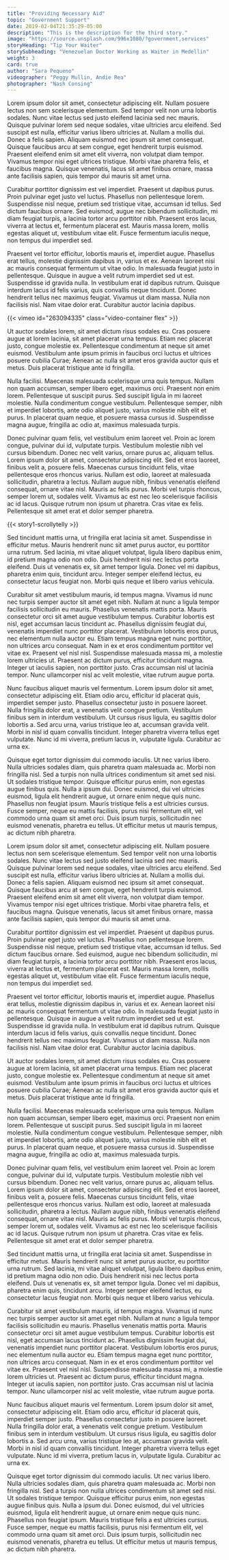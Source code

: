 ```yaml
---
title: "Providing Necessary Aid"
topic: "Government Support"
date: 2019-02-04T21:35:29-05:00
description: "This is the description for the third story."
image: "https://source.unsplash.com/996x1080/?government,services"
storyHeading: "Tip Your Waiter"
storySubheading: "Venezuelan Doctor Working as Waiter in Medellin"
weight: 3
card: true
author: "Sara Pequeno"
videographer: "Peggy Mullin, Andie Rea"
photographer: "Nash Consing"
---
```

Lorem ipsum dolor sit amet, consectetur adipiscing elit. Nullam posuere lectus non sem scelerisque elementum. Sed tempor velit non urna lobortis sodales. Nunc vitae lectus sed justo eleifend lacinia sed nec mauris. Quisque pulvinar lorem sed neque sodales, vitae ultricies arcu eleifend. Sed suscipit est nulla, efficitur varius libero ultricies at. Nullam a mollis dui. Donec a felis sapien. Aliquam euismod nec ipsum sit amet consequat. Quisque faucibus arcu at sem congue, eget hendrerit turpis euismod. Praesent eleifend enim sit amet elit viverra, non volutpat diam tempor. Vivamus tempor nisi eget ultrices tristique. Morbi vitae pharetra felis, et faucibus magna. Quisque venenatis, lacus sit amet finibus ornare, massa ante facilisis sapien, quis tempor dui mauris sit amet urna.

Curabitur porttitor dignissim est vel imperdiet. Praesent ut dapibus purus. Proin pulvinar eget justo vel luctus. Phasellus non pellentesque lorem. Suspendisse nisl neque, pretium sed tristique vitae, accumsan id tellus. Sed dictum faucibus ornare. Sed euismod, augue nec bibendum sollicitudin, mi diam feugiat turpis, a lacinia tortor arcu porttitor nibh. Praesent eros lacus, viverra at lectus et, fermentum placerat est. Mauris massa lorem, mollis egestas aliquet ut, vestibulum vitae elit. Fusce fermentum iaculis neque, non tempus dui imperdiet sed.

Praesent vel tortor efficitur, lobortis mauris et, imperdiet augue. Phasellus erat tellus, molestie dignissim dapibus in, varius et ex. Aenean laoreet nisi ac mauris consequat fermentum ut vitae odio. In malesuada feugiat justo in pellentesque. Quisque in augue a velit rutrum imperdiet sed ut est. Suspendisse id gravida nulla. In vestibulum erat id dapibus rutrum. Quisque interdum lacus id felis varius, quis convallis neque tincidunt. Donec hendrerit tellus nec maximus feugiat. Vivamus ut diam massa. Nulla non facilisis nisl. Nam vitae dolor erat. Curabitur auctor lacinia dapibus.

<div id="video-top"></div>

{{< vimeo id="263094335" class="video-container flex" >}}

Ut auctor sodales lorem, sit amet dictum risus sodales eu. Cras posuere augue at lorem lacinia, sit amet placerat urna tempus. Etiam nec placerat justo, congue molestie ex. Pellentesque condimentum at neque sit amet euismod. Vestibulum ante ipsum primis in faucibus orci luctus et ultrices posuere cubilia Curae; Aenean ac nulla sit amet eros gravida auctor quis et metus. Duis placerat tristique ante id fringilla.

Nulla facilisi. Maecenas malesuada scelerisque urna quis tempus. Nullam non quam accumsan, semper libero eget, maximus orci. Praesent non enim lorem. Pellentesque ut suscipit purus. Sed suscipit ligula in mi laoreet molestie. Nulla condimentum congue vestibulum. Pellentesque semper, nibh et imperdiet lobortis, ante odio aliquet justo, varius molestie nibh elit et purus. In placerat quam neque, et posuere massa cursus id. Suspendisse magna augue, fringilla ac odio at, maximus malesuada turpis.

Donec pulvinar quam felis, vel vestibulum enim laoreet vel. Proin ac lorem congue, pulvinar dui id, vulputate turpis. Vestibulum molestie nibh vel cursus bibendum. Donec nec velit varius, ornare purus ac, aliquam tellus. Lorem ipsum dolor sit amet, consectetur adipiscing elit. Sed et eros laoreet, finibus velit a, posuere felis. Maecenas cursus tincidunt felis, vitae pellentesque eros rhoncus varius. Nullam est odio, laoreet at malesuada sollicitudin, pharetra a lectus. Nullam augue nibh, finibus venenatis eleifend consequat, ornare vitae nisl. Mauris ac felis purus. Morbi vel turpis rhoncus, semper lorem ut, sodales velit. Vivamus ac est nec leo scelerisque facilisis ac id lacus. Quisque rutrum non ipsum ut pharetra. Cras vitae ex felis. Pellentesque sit amet erat et dolor semper pharetra.

{{< story1-scrollytelly >}}

Sed tincidunt mattis urna, ut fringilla erat lacinia sit amet. Suspendisse in efficitur metus. Mauris hendrerit nunc sit amet purus auctor, eu porttitor urna rutrum. Sed lacinia, mi vitae aliquet volutpat, ligula libero dapibus enim, id pretium magna odio non odio. Duis hendrerit nisi nec lectus porta eleifend. Duis ut venenatis ex, sit amet tempor ligula. Donec vel mi dapibus, pharetra enim quis, tincidunt arcu. Integer semper eleifend lectus, eu consectetur lacus feugiat non. Morbi quis neque et libero varius vehicula.

Curabitur sit amet vestibulum mauris, id tempus magna. Vivamus id nunc nec turpis semper auctor sit amet eget nibh. Nullam at nunc a ligula tempor facilisis sollicitudin eu mauris. Phasellus venenatis mattis porta. Mauris consectetur orci sit amet augue vestibulum tempus. Curabitur lobortis est nisl, eget accumsan lacus tincidunt ac. Phasellus dignissim feugiat dui, venenatis imperdiet nunc porttitor placerat. Vestibulum lobortis eros purus, nec elementum nulla auctor eu. Etiam tempus magna eget nunc porttitor, non ultrices arcu consequat. Nam in ex et eros condimentum porttitor vel vitae ex. Praesent vel nisl nisl. Suspendisse malesuada massa mi, a molestie lorem ultricies ut. Praesent ac dictum purus, efficitur tincidunt magna. Integer ut iaculis sapien, non porttitor justo. Cras accumsan nisl ut lacinia tempor. Nunc ullamcorper nisl ac velit molestie, vitae rutrum augue porta.

Nunc faucibus aliquet mauris vel fermentum. Lorem ipsum dolor sit amet, consectetur adipiscing elit. Etiam odio arcu, efficitur id placerat quis, imperdiet semper justo. Phasellus consectetur justo in posuere laoreet. Nulla fringilla dolor erat, a venenatis velit congue pretium. Vestibulum finibus sem in interdum vestibulum. Ut cursus risus ligula, eu sagittis dolor lobortis a. Sed arcu urna, varius tristique leo at, accumsan gravida velit. Morbi in nisl id quam convallis tincidunt. Integer pharetra viverra tellus eget vulputate. Nunc id mi viverra, pretium lacus in, vulputate ligula. Curabitur ac urna ex.

Quisque eget tortor dignissim dui commodo iaculis. Ut nec varius libero. Nulla ultricies sodales diam, quis pharetra quam malesuada ac. Morbi non fringilla nisl. Sed a turpis non nulla ultrices condimentum sit amet sed nisi. Ut sodales tristique tempor. Quisque efficitur purus enim, non egestas augue finibus quis. Nulla a ipsum dui. Donec euismod, dui vel ultricies euismod, ligula elit hendrerit augue, ut ornare enim neque quis nunc. Phasellus non feugiat ipsum. Mauris tristique felis a est ultricies cursus. Fusce semper, neque eu mattis facilisis, purus nisi fermentum elit, vel commodo urna quam sit amet orci. Duis ipsum turpis, sollicitudin nec euismod venenatis, pharetra eu tellus. Ut efficitur metus ut mauris tempus, ac dictum nibh pharetra.

Lorem ipsum dolor sit amet, consectetur adipiscing elit. Nullam posuere lectus non sem scelerisque elementum. Sed tempor velit non urna lobortis sodales. Nunc vitae lectus sed justo eleifend lacinia sed nec mauris. Quisque pulvinar lorem sed neque sodales, vitae ultricies arcu eleifend. Sed suscipit est nulla, efficitur varius libero ultricies at. Nullam a mollis dui. Donec a felis sapien. Aliquam euismod nec ipsum sit amet consequat. Quisque faucibus arcu at sem congue, eget hendrerit turpis euismod. Praesent eleifend enim sit amet elit viverra, non volutpat diam tempor. Vivamus tempor nisi eget ultrices tristique. Morbi vitae pharetra felis, et faucibus magna. Quisque venenatis, lacus sit amet finibus ornare, massa ante facilisis sapien, quis tempor dui mauris sit amet urna.

Curabitur porttitor dignissim est vel imperdiet. Praesent ut dapibus purus. Proin pulvinar eget justo vel luctus. Phasellus non pellentesque lorem. Suspendisse nisl neque, pretium sed tristique vitae, accumsan id tellus. Sed dictum faucibus ornare. Sed euismod, augue nec bibendum sollicitudin, mi diam feugiat turpis, a lacinia tortor arcu porttitor nibh. Praesent eros lacus, viverra at lectus et, fermentum placerat est. Mauris massa lorem, mollis egestas aliquet ut, vestibulum vitae elit. Fusce fermentum iaculis neque, non tempus dui imperdiet sed.

Praesent vel tortor efficitur, lobortis mauris et, imperdiet augue. Phasellus erat tellus, molestie dignissim dapibus in, varius et ex. Aenean laoreet nisi ac mauris consequat fermentum ut vitae odio. In malesuada feugiat justo in pellentesque. Quisque in augue a velit rutrum imperdiet sed ut est. Suspendisse id gravida nulla. In vestibulum erat id dapibus rutrum. Quisque interdum lacus id felis varius, quis convallis neque tincidunt. Donec hendrerit tellus nec maximus feugiat. Vivamus ut diam massa. Nulla non facilisis nisl. Nam vitae dolor erat. Curabitur auctor lacinia dapibus.

Ut auctor sodales lorem, sit amet dictum risus sodales eu. Cras posuere augue at lorem lacinia, sit amet placerat urna tempus. Etiam nec placerat justo, congue molestie ex. Pellentesque condimentum at neque sit amet euismod. Vestibulum ante ipsum primis in faucibus orci luctus et ultrices posuere cubilia Curae; Aenean ac nulla sit amet eros gravida auctor quis et metus. Duis placerat tristique ante id fringilla.

Nulla facilisi. Maecenas malesuada scelerisque urna quis tempus. Nullam non quam accumsan, semper libero eget, maximus orci. Praesent non enim lorem. Pellentesque ut suscipit purus. Sed suscipit ligula in mi laoreet molestie. Nulla condimentum congue vestibulum. Pellentesque semper, nibh et imperdiet lobortis, ante odio aliquet justo, varius molestie nibh elit et purus. In placerat quam neque, et posuere massa cursus id. Suspendisse magna augue, fringilla ac odio at, maximus malesuada turpis.

Donec pulvinar quam felis, vel vestibulum enim laoreet vel. Proin ac lorem congue, pulvinar dui id, vulputate turpis. Vestibulum molestie nibh vel cursus bibendum. Donec nec velit varius, ornare purus ac, aliquam tellus. Lorem ipsum dolor sit amet, consectetur adipiscing elit. Sed et eros laoreet, finibus velit a, posuere felis. Maecenas cursus tincidunt felis, vitae pellentesque eros rhoncus varius. Nullam est odio, laoreet at malesuada sollicitudin, pharetra a lectus. Nullam augue nibh, finibus venenatis eleifend consequat, ornare vitae nisl. Mauris ac felis purus. Morbi vel turpis rhoncus, semper lorem ut, sodales velit. Vivamus ac est nec leo scelerisque facilisis ac id lacus. Quisque rutrum non ipsum ut pharetra. Cras vitae ex felis. Pellentesque sit amet erat et dolor semper pharetra.

Sed tincidunt mattis urna, ut fringilla erat lacinia sit amet. Suspendisse in efficitur metus. Mauris hendrerit nunc sit amet purus auctor, eu porttitor urna rutrum. Sed lacinia, mi vitae aliquet volutpat, ligula libero dapibus enim, id pretium magna odio non odio. Duis hendrerit nisi nec lectus porta eleifend. Duis ut venenatis ex, sit amet tempor ligula. Donec vel mi dapibus, pharetra enim quis, tincidunt arcu. Integer semper eleifend lectus, eu consectetur lacus feugiat non. Morbi quis neque et libero varius vehicula.

Curabitur sit amet vestibulum mauris, id tempus magna. Vivamus id nunc nec turpis semper auctor sit amet eget nibh. Nullam at nunc a ligula tempor facilisis sollicitudin eu mauris. Phasellus venenatis mattis porta. Mauris consectetur orci sit amet augue vestibulum tempus. Curabitur lobortis est nisl, eget accumsan lacus tincidunt ac. Phasellus dignissim feugiat dui, venenatis imperdiet nunc porttitor placerat. Vestibulum lobortis eros purus, nec elementum nulla auctor eu. Etiam tempus magna eget nunc porttitor, non ultrices arcu consequat. Nam in ex et eros condimentum porttitor vel vitae ex. Praesent vel nisl nisl. Suspendisse malesuada massa mi, a molestie lorem ultricies ut. Praesent ac dictum purus, efficitur tincidunt magna. Integer ut iaculis sapien, non porttitor justo. Cras accumsan nisl ut lacinia tempor. Nunc ullamcorper nisl ac velit molestie, vitae rutrum augue porta.

Nunc faucibus aliquet mauris vel fermentum. Lorem ipsum dolor sit amet, consectetur adipiscing elit. Etiam odio arcu, efficitur id placerat quis, imperdiet semper justo. Phasellus consectetur justo in posuere laoreet. Nulla fringilla dolor erat, a venenatis velit congue pretium. Vestibulum finibus sem in interdum vestibulum. Ut cursus risus ligula, eu sagittis dolor lobortis a. Sed arcu urna, varius tristique leo at, accumsan gravida velit. Morbi in nisl id quam convallis tincidunt. Integer pharetra viverra tellus eget vulputate. Nunc id mi viverra, pretium lacus in, vulputate ligula. Curabitur ac urna ex.

Quisque eget tortor dignissim dui commodo iaculis. Ut nec varius libero. Nulla ultricies sodales diam, quis pharetra quam malesuada ac. Morbi non fringilla nisl. Sed a turpis non nulla ultrices condimentum sit amet sed nisi. Ut sodales tristique tempor. Quisque efficitur purus enim, non egestas augue finibus quis. Nulla a ipsum dui. Donec euismod, dui vel ultricies euismod, ligula elit hendrerit augue, ut ornare enim neque quis nunc. Phasellus non feugiat ipsum. Mauris tristique felis a est ultricies cursus. Fusce semper, neque eu mattis facilisis, purus nisi fermentum elit, vel commodo urna quam sit amet orci. Duis ipsum turpis, sollicitudin nec euismod venenatis, pharetra eu tellus. Ut efficitur metus ut mauris tempus, ac dictum nibh pharetra.
